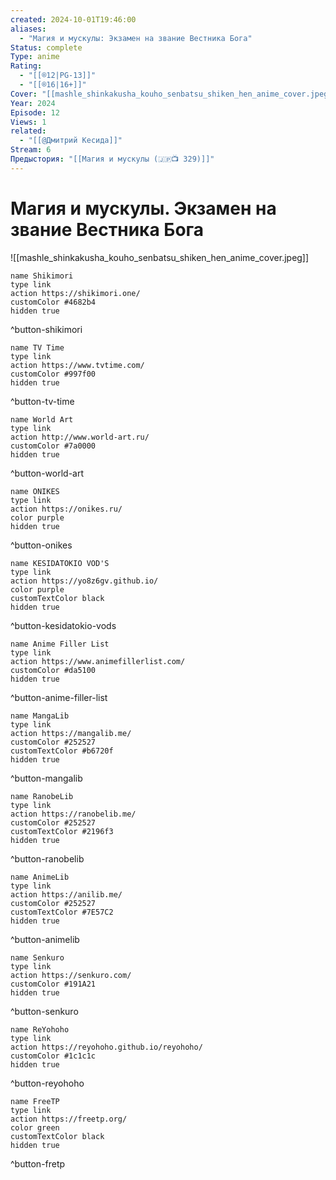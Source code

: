 ```yaml
---
created: 2024-10-01T19:46:00
aliases:
  - "Магия и мускулы: Экзамен на звание Вестника Бога"
Status: complete
Type: anime
Rating:
  - "[[®️12|PG-13]]"
  - "[[®️16|16+]]"
Cover: "[[mashle_shinkakusha_kouho_senbatsu_shiken_hen_anime_cover.jpeg]]"
Year: 2024
Episode: 12
Views: 1
related:
  - "[[@Дмитрий Кесида]]"
Stream: 6
Предыстория: "[[Магия и мускулы (🇯🇵📺 329)]]"
---
```


# Магия и мускулы. Экзамен на звание Вестника Бога

![[mashle_shinkakusha_kouho_senbatsu_shiken_hen_anime_cover.jpeg]]


```button
name Shikimori
type link
action https://shikimori.one/
customColor #4682b4
hidden true
```
^button-shikimori

```button
name TV Time
type link
action https://www.tvtime.com/
customColor #997f00
hidden true
```
^button-tv-time

```button
name World Art
type link
action http://www.world-art.ru/
customColor #7a0000
hidden true
```
^button-world-art

```button
name ONIKES
type link
action https://onikes.ru/
color purple
hidden true
```
^button-onikes

```button
name KESIDATOKIO VOD'S
type link
action https://yo8z6gv.github.io/
color purple
customTextColor black
hidden true
```
^button-kesidatokio-vods

```button
name Anime Filler List
type link
action https://www.animefillerlist.com/
customColor #da5100
hidden true
```
^button-anime-filler-list

```button
name MangaLib
type link
action https://mangalib.me/
customColor #252527
customTextColor #b6720f
hidden true
```
^button-mangalib

```button
name RanobeLib
type link
action https://ranobelib.me/
customColor #252527
customTextColor #2196f3
hidden true
```
^button-ranobelib

```button
name AnimeLib
type link
action https://anilib.me/
customColor #252527
customTextColor #7E57C2
hidden true
```
^button-animelib

```button
name Senkuro
type link
action https://senkuro.com/
customColor #191A21
hidden true
```
^button-senkuro

```button
name ReYohoho
type link
action https://reyohoho.github.io/reyohoho/
customColor #1c1c1c
hidden true
```
^button-reyohoho

```button
name FreeTP
type link
action https://freetp.org/
color green
customTextColor black
hidden true
```
^button-fretp
